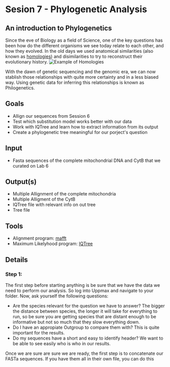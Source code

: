 # Sesion 7 - Phylogenetic Analysis

## An introduction to Phylogenetics
Since the eve of Biology as a field of Science, one of the key questions has been how do the different organisms we see today relate to each other, and how they evolved. In the old days we used anatomical similarities (also known as [homologies](https://sites.google.com/site/evidence4evolutiongml/anatomical-homology)) and disimilarities to try to reconstruct their evolutionary history. 
![Example of Homologies](https://sites.google.com/site/evidence4evolutiongml/_/rsrc/1472875637552/anatomical-homology/leah%27s%20pictures.png?height=320&width=867)

With the dawn of genetic sequencing and the genomic era, we can now stablish those relationships with quite more certainty and in a less biased way. Using genetic data for inferring this relationships is known as Philogenetics. 


## Goals
+ Allign our sequences from Session 6 
+ Test which substitution model works better with our data
+ Work with IQTree and learn how to extract information from its output
+ Create a phylogenetic tree meaningful for our porject's question

## Input
+ Fasta sequences of the complete mitochondrial DNA and CytB that we curated on Lab 6

## Output(s)
+ Multiple Allignment of the complete mitochondria
+ Multiple Alligment of the CytB
+ IQTree file with relevant info on out tree
+ Tree file 

## Tools
+ Alignment program: [mafft](https://mafft.cbrc.jp/alignment/software/)
+ Maximum Likelyhood program: [IQTree](http://www.iqtree.org/)

## Details

### Step 1:

The first step before starting anything is be sure that we have the data we need to perform our analysis. So log into Uppmax and navigate to your folder. Now, ask yourself the following questions:

+ Are the species relevant for the question we have to answer? The bigger the distance between species, the longer it will take for everything to run, so be sure you are getting species that are distant enough to be informative but not so much that they slow everything down. 
+ Do I have an appropiate Outgroup to compare them with? This is quite important for the results.
+ Do my sequences have a short and easy to identify header? We want to be able to see easily who is who in our results.

Once we are sure are sure we are ready, the first step is to concatenate our FASTa sequences. If you have them all in their own file, you can do this 


